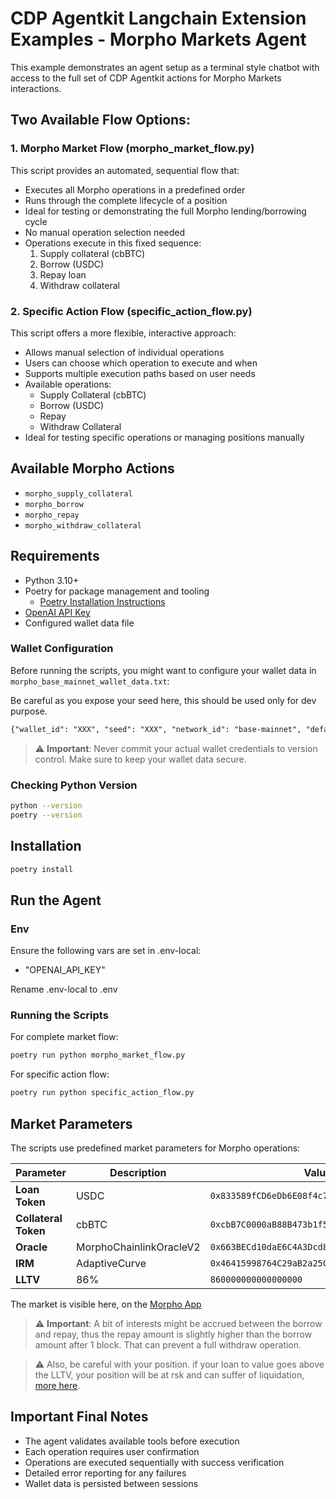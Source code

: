 # CDP Agentkit Langchain Extension Examples - Morpho Markets Agent

This example demonstrates an agent setup as a terminal style chatbot with access to the full set of CDP Agentkit actions for Morpho Markets interactions.

## Two Available Flow Options:

### 1. Morpho Market Flow (morpho_market_flow.py)
This script provides an automated, sequential flow that:
- Executes all Morpho operations in a predefined order
- Runs through the complete lifecycle of a position
- Ideal for testing or demonstrating the full Morpho lending/borrowing cycle
- No manual operation selection needed
- Operations execute in this fixed sequence:
  1. Supply collateral (cbBTC)
  2. Borrow (USDC)
  3. Repay loan
  4. Withdraw collateral

### 2. Specific Action Flow (specific_action_flow.py)
This script offers a more flexible, interactive approach:
- Allows manual selection of individual operations
- Users can choose which operation to execute and when
- Supports multiple execution paths based on user needs
- Available operations:
  - Supply Collateral (cbBTC)
  - Borrow (USDC)
  - Repay
  - Withdraw Collateral
- Ideal for testing specific operations or managing positions manually

## Available Morpho Actions
- `morpho_supply_collateral`
- `morpho_borrow`
- `morpho_repay`
- `morpho_withdraw_collateral`

## Requirements
- Python 3.10+
- Poetry for package management and tooling
  - [Poetry Installation Instructions](https://python-poetry.org/docs/#installation)
- [OpenAI API Key](https://platform.openai.com/docs/quickstart#create-and-export-an-api-key)
- Configured wallet data file

### Wallet Configuration
Before running the scripts, you might want to configure your wallet data in `morpho_base_mainnet_wallet_data.txt`:

Be careful as you expose your seed here, this should be used only for dev purpose. 

```txt
{"wallet_id": "XXX", "seed": "XXX", "network_id": "base-mainnet", "default_address_id": "XXX"}
```

> ⚠️ **Important**: Never commit your actual wallet credentials to version control. Make sure to keep your wallet data secure.

### Checking Python Version

```bash
python --version
poetry --version
```

## Installation
```bash
poetry install
```

## Run the Agent

### Env
Ensure the following vars are set in .env-local:
- "OPENAI_API_KEY"

Rename .env-local to .env

### Running the Scripts

For complete market flow:
```bash
poetry run python morpho_market_flow.py
```

For specific action flow:
```bash
poetry run python specific_action_flow.py
```

## Market Parameters
The scripts use predefined market parameters for Morpho operations:

| Parameter         | Description          | Value                                               |
|-------------------|----------------------|-----------------------------------------------------|
| **Loan Token**    | USDC                 | `0x833589fCD6eDb6E08f4c7C32D4f71b54bdA02913`        |
| **Collateral Token** | cbBTC             | `0xcbB7C0000aB88B473b1f5aFd9ef808440eed33Bf`        |
| **Oracle**        |     MorphoChainlinkOracleV2                 | `0x663BECd10daE6C4A3Dcd89F1d76c1174199639B9`        |
| **IRM**           |      AdaptiveCurve                | `0x46415998764C29aB2a25CbeA6254146D50D22687`        |
| **LLTV**          |          86%            | `860000000000000000`                                |

The market is visible here, on the [Morpho App](https://app.morpho.org/market?id=0x9103c3b4e834476c9a62ea009ba2c884ee42e94e6e314a26f04d312434191836&network=base)

> ⚠️ **Important**:
A bit of interests might be accrued between the borrow and repay, thus the repay amount is slightly higher than the borrow amount after 1 block.
That can prevent a full withdraw operation.

> ⚠️ Also, be careful with your position. if your loan to value goes above the LLTV, your position will be at rsk and can suffer of liquidation, [more here](https://docs.morpho.org/morpho/concepts/liquidation).

## Important Final Notes
- The agent validates available tools before execution
- Each operation requires user confirmation
- Operations are executed sequentially with success verification
- Detailed error reporting for any failures
- Wallet data is persisted between sessions